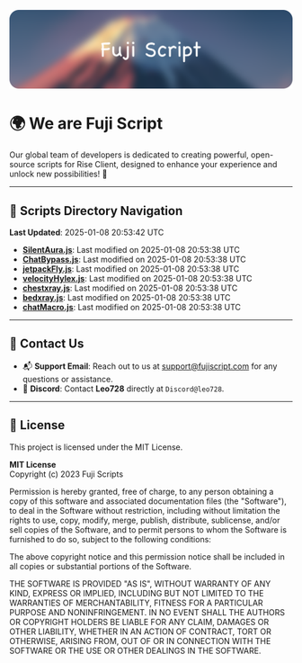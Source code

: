 ![Banner](.github/b.webp)

# 🌍 **We are Fuji Script**

Our global team of developers is dedicated to creating powerful, open-source scripts for Rise Client, designed to enhance your experience and unlock new possibilities! 🌟

---
<!-- SCRIPTS_NAVIGATION_START -->
## 📂 **Scripts Directory Navigation**

**Last Updated**: 2025-01-08 20:53:42 UTC

- **[SilentAura.js](scripts/SilentAura.js)**: Last modified on 2025-01-08 20:53:38 UTC
- **[ChatBypass.js](scripts/ChatBypass.js)**: Last modified on 2025-01-08 20:53:38 UTC
- **[jetpackFly.js](scripts/jetpackFly.js)**: Last modified on 2025-01-08 20:53:38 UTC
- **[velocityHylex.js](scripts/velocityHylex.js)**: Last modified on 2025-01-08 20:53:38 UTC
- **[chestxray.js](scripts/chestxray.js)**: Last modified on 2025-01-08 20:53:38 UTC
- **[bedxray.js](scripts/bedxray.js)**: Last modified on 2025-01-08 20:53:38 UTC
- **[chatMacro.js](scripts/chatMacro.js)**: Last modified on 2025-01-08 20:53:38 UTC

<!-- SCRIPTS_NAVIGATION_END -->

---

## 💬 **Contact Us**  
- 📬 **Support Email**: Reach out to us at [support@fujiscript.com](mailto:support@fujiscript.com) for any questions or assistance.  
- 💬 **Discord**: Contact **Leo728** directly at `Discord@leo728`.

---

## 📜 **License**

This project is licensed under the MIT License.  

**MIT License**  
Copyright (c) 2023 Fuji Scripts  

Permission is hereby granted, free of charge, to any person obtaining a copy of this software and associated documentation files (the "Software"), to deal in the Software without restriction, including without limitation the rights to use, copy, modify, merge, publish, distribute, sublicense, and/or sell copies of the Software, and to permit persons to whom the Software is furnished to do so, subject to the following conditions:  

The above copyright notice and this permission notice shall be included in all copies or substantial portions of the Software.  

THE SOFTWARE IS PROVIDED "AS IS", WITHOUT WARRANTY OF ANY KIND, EXPRESS OR IMPLIED, INCLUDING BUT NOT LIMITED TO THE WARRANTIES OF MERCHANTABILITY, FITNESS FOR A PARTICULAR PURPOSE AND NONINFRINGEMENT. IN NO EVENT SHALL THE AUTHORS OR COPYRIGHT HOLDERS BE LIABLE FOR ANY CLAIM, DAMAGES OR OTHER LIABILITY, WHETHER IN AN ACTION OF CONTRACT, TORT OR OTHERWISE, ARISING FROM, OUT OF OR IN CONNECTION WITH THE SOFTWARE OR THE USE OR OTHER DEALINGS IN THE SOFTWARE.  
